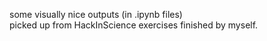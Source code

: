 some visually nice outputs (in .ipynb files)   
picked up from HackInScience exercises finished by myself.
